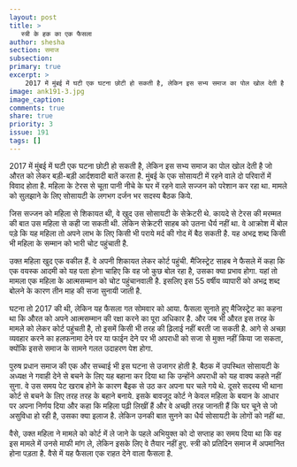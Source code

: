 ```yaml
---
layout: post
title: >
   स्त्री के हक का एक फैसला
author: shesha
section: समाज
subsection:
primary: true
excerpt: >
    2017 में मुंबई में घटी एक घटना छोटी हो सकती है, लेकिन इस सभ्य समाज का पोल खोल देती है जो औरत को लेकर बड़ी-बड़ी आर्दशवादी बातें करता है. मुंबई के एक सोसायटी में रहने वाले दो परिवारों में विवाद होता है. महिला के टेरस से चूता पानी नीचे के घर में रहने वाले सज्जन को परेशान कर रहा था.
image: ank191-3.jpg
image_caption: 
comments: true
share: true
priority: 3
issue: 191
tags: []
---
```


2017 में मुंबई में घटी एक घटना छोटी हो सकती है, लेकिन इस सभ्य समाज का पोल खोल देती है जो औरत को लेकर बड़ी-बड़ी आर्दशवादी बातें करता है. मुंबई के एक सोसायटी में रहने वाले दो परिवारों में विवाद होता है. महिला के टेरस से चूता पानी नीचे के घर में रहने वाले सज्जन को परेशान कर रहा था. मामले को सुलझाने के लिए सोसायटी के लगभग दर्जन भर सदस्य बैठक किये.

जिस सज्जन को महिला से शिकायत थी, वे खुद उस सोसायटी के सेक्रेटरी थे. कायदे से टेरस की मरम्मत की बात उस महिला से कही जा सकती थी. लेकिन सेक्रेटरी साहब को उतना धैर्य नहीं था. वे आक्रोश में बोल पड़े कि यह महिला तो अपने लाभ के लिए किसी भी पराये मर्द की गोद में बैठ सकती है. यह अभद्र शब्द किसी भी महिला के सम्मान को भारी चोट पहुंचाती है.

उक्त महिला खुद एक वकील हैं. वे अपनी शिकायत लेकर कोर्ट पहुंची. मैजिस्ट्रेट साहब ने फैसले में कहा कि एक वयस्क आदमी को यह पता होना चाहिए कि वह जो कुछ बोल रहा है, उसका क्या प्रभाव होगा. यहां तो मामला एक महिला के आत्मसम्मान को चोट पहुंचानवाली है. इसलिए इस 55 वर्षीय व्यापारी को अभद्र शब्द बोलने के कारण तीन माह की सजा सुनायी जाती है.

घटना तो 2017 की थी, लेकिन यह फैसला गत सोमवार को आया. फैसला सुनाते हुए मैजिस्ट्रेट का कहना था कि औरत को अपने आत्मसम्मान की रक्षा करने का पूरा अधिकार है. और जब भी औरत इस तरह के मामले को लेकर कोर्ट पहुंचती है, तो इसमें किसी भी तरह की ढ़िलाई नहीं बरती जा सकती है. आगे से अच्छा व्यवहार करने का हलफनामा देने पर या फाईन देने पर भी अपराधी को सजा से मुक्त नहीं किया जा सकता, क्योंकि इससे समाज के सामने गलत उदाहरण पेश होगा.

पुरुष प्रधान समाज की एक और सच्चाई भी इस घटना से उजागर होती है. बैठक में उपस्थित सोसायटी के अध्यक्ष ने गवाही देने से बचने के लिए यह बहाना कर दिया था कि उन्होंने अपराधी को यह वाक्य कहते नहीं सुना. वे उस समय पेट खराब होने के कारण बैइक से उठ कर अपना घर चले गये थे. दूसरे सदस्य भी थाना कोर्ट से बचने के लिए तरह तरह के बहाने बनाये. इसके बावजूद कोर्ट ने केवल महिला के बयान के आधार पर अपना निर्णय दिया और कहा कि महिला पढ़ी लिखीं हैं और वे अच्छी तरह जानती हैं कि घर चूने से जो असुविधा हो रही है, उसका क्या इलाज है. लेकिन उनकी बात सुनने का धैर्य सोसायटी के लोगों को नहीं था.

वैसे, उक्त महिला ने मामले को कोर्ट में ले जाने के पहले अभियुक्त को दो सप्ताह का समय दिया था कि वह इस मामले में उनसे माफी मांग ले, लेकिन इसके लिए वे तैयार नहीं हुए. स्त्री को प्रतिदिन समाज में अपमानित होना पड़ता है. वैसे में यह फैसला एक राहत देने वाला फैसला है.